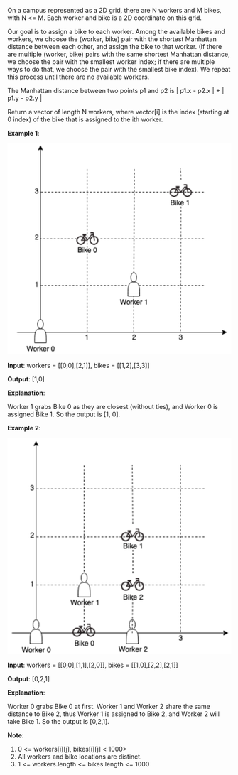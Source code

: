 On a campus represented as a 2D grid, there are N workers and M bikes, with N <= M. Each worker and bike is a 2D coordinate on this grid.

Our goal is to assign a bike to each worker. Among the available bikes and workers, we choose the (worker, bike) pair with the shortest Manhattan distance between each other, and assign the bike to that worker. (If there are multiple (worker, bike) pairs with the same shortest Manhattan distance, we choose the pair with the smallest worker index; if there are multiple ways to do that, we choose the pair with the smallest bike index). We repeat this process until there are no available workers.

The Manhattan distance between two points p1 and p2 is | p1.x - p2.x | + | p1.y - p2.y |

Return a vector of length N workers, where vector[i] is the index (starting at 0 index) of the bike that is assigned to the ith worker.

**Example 1**:

![](assign-bikes-1.png)

**Input**: workers = [[0,0],[2,1]], bikes = [[1,2],[3,3]]

**Output**: [1,0]

**Explanation**:

Worker 1 grabs Bike 0 as they are closest (without ties), and Worker 0 is assigned Bike 1. So the output is [1, 0].

**Example 2**:

![](assign-bikes-2.png)

**Input**: workers = [[0,0],[1,1],[2,0]], bikes = [[1,0],[2,2],[2,1]]

**Output**: [0,2,1]

**Explanation**:

Worker 0 grabs Bike 0 at first. Worker 1 and Worker 2 share the same distance to Bike 2, thus Worker 1 is assigned to Bike 2, and Worker 2 will take Bike 1. So the output is [0,2,1].

**Note**:

1. 0 <= workers[i][j], bikes[i][j] < 1000>
2. All workers and bike locations are distinct.
3. 1 <= workers.length <= bikes.length <= 1000
